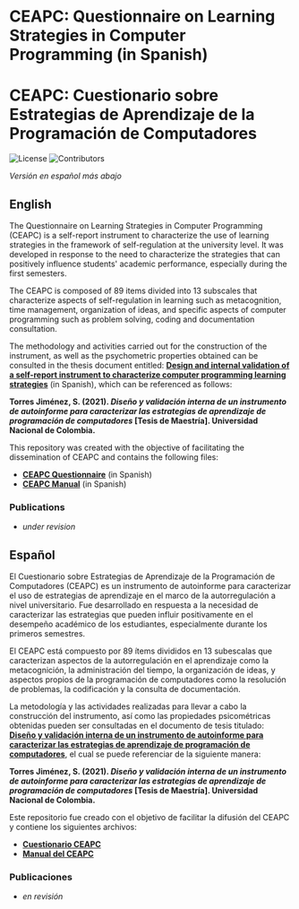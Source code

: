 # CEAPC: Questionnaire on Learning Strategies in Computer Programming (in Spanish)
# CEAPC: Cuestionario sobre Estrategias de Aprendizaje de la Programación de Computadores

![License](https://img.shields.io/github/license/UNPLaS/CEAPC?style=plastic)
![Contributors](https://img.shields.io/github/contributors/UNPLaS/CEAPC?style=plastic)

*Versión en español más abajo*

## English
The Questionnaire on Learning Strategies in Computer Programming (CEAPC) is a self-report instrument to characterize the use of learning strategies in the framework of self-regulation at the university level. It was developed in response to the need to characterize the strategies that can positively influence students' academic performance, especially during the first semesters.

The CEAPC is composed of 89 items divided into 13 subscales that characterize aspects of self-regulation in learning such as metacognition, time management, organization of ideas, and specific aspects of computer programming such as problem solving, coding and documentation consultation.

The methodology and activities carried out for the construction of the instrument, as well as the psychometric properties obtained can be consulted in the thesis document entitled: [**Design and internal validation of a self-report instrument to characterize computer programming learning strategies**](https://repositorio.unal.edu.co/handle/unal/79877) (in Spanish), which can be referenced as follows:

**Torres Jiménez, S. (2021). *Diseño y validación interna de un instrumento de autoinforme para caracterizar las estrategias de aprendizaje de programación de computadores* [Tesis de Maestría]. Universidad Nacional de Colombia.**

This repository was created with the objective of facilitating the dissemination of CEAPC and contains the following files:
- [**CEAPC Questionnaire**](./Cuestionario_CEAPC.pdf) (in Spanish)
- [**CEAPC Manual**](./Manual_CEAPC.pdf) (in Spanish)

### Publications

- *under revision*


## Español

El Cuestionario sobre Estrategias de Aprendizaje de la Programación de Computadores (CEAPC) es un instrumento de autoinforme para caracterizar el uso de estrategias de aprendizaje en el marco de la autorregulación a nivel universitario. Fue desarrollado en respuesta a la necesidad de caracterizar las estrategias que pueden influir positivamente en el desempeño académico de los estudiantes, especialmente durante los primeros semestres.

El CEAPC está compuesto por 89 ítems divididos en 13 subescalas que caracterizan aspectos de la autorregulación en el aprendizaje como la metacognición, la administración del tiempo, la organización de ideas, y aspectos propios de la programación de computadores como la resolución de problemas, la codificación y la consulta de documentación.

La metodología y las actividades realizadas para llevar a cabo la construcción del instrumento, así como las propiedades psicométricas obtenidas pueden ser consultadas en el documento de tesis titulado: [**Diseño y validación interna de un instrumento de autoinforme para caracterizar las estrategias de aprendizaje de programación de computadores**](https://repositorio.unal.edu.co/handle/unal/79877), el cual se puede referenciar de la siguiente manera:

**Torres Jiménez, S. (2021). *Diseño y validación interna de un instrumento de autoinforme para caracterizar las estrategias de aprendizaje de programación de computadores* [Tesis de Maestría]. Universidad Nacional de Colombia.**

Este repositorio fue creado con el objetivo de facilitar la difusión del CEAPC y contiene los siguientes archivos:
- [**Cuestionario CEAPC**](./Cuestionario_CEAPC.pdf)
- [**Manual del CEAPC**](./Manual_CEAPC.pdf)

### Publicaciones

- *en revisión*
